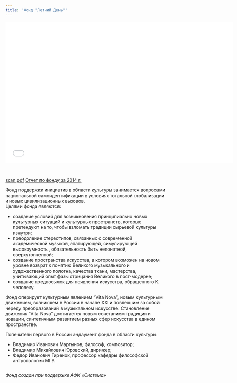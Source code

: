 ```yaml
---
title: 'Фонд "Летний День"'
---
```

<iframe src="//www.slideshare.net/slideshow/embed_code/42575555" width="710" height="440" frameborder="0" marginwidth="0" marginheight="0" scrolling="no" style="margin-bottom: 30px"></iframe>

[scan.pdf](./files/scan.pdf)
[Отчет по фонду за 2014 г.](./files/summer-report-2014.pdf)

Фонд поддержки инициатив в области культуры занимается вопросами национальной самоидентификации в условиях тотальной глобализации и новых цивилизационных вызовов.
<br>
Целями фонда являются:

- создание условий для возникновения принципиально новых культурных ситуаций и культурных пространств, которые претендуют на то, чтобы взломать традиции сырьевой культуры изнутри;
- преодоление стереотипов, связанных с современной академической музыкой, эпатирующей, симулирующей высокоумность , обязательность быть непонятной, сверхутонченной;
- создание пространства искусства, в котором возможен на новом уровне возврат к понятию Великого музыкального и художественного полотна, качества ткани, мастерства, учитывающий опыт фазы отрицания Великого в пост-модерне;
- создание предпосылок для появления искусства, обращенного К человеку.

Фонд оперирует культурным явлением “Vita Nova”, новым культурным движением, возникшем в России в начале XXI и повлекшим за собой череду преобразований в музыкальном искусстве. Становление движения “Vita Nova” достигается новым сочетанием традиции и новации, синтетичным развитием разных сфер искусства в едином пространстве.

Попечители первого в России эндаумент фонда в области культуры:

- Владимир Иванович Мартынов, философ, композитор;
- Владимир Михайлович Юровский, дирижер; 
- Федор Иванович Гиренок, профессор кафедры философской антропологии МГУ.


<img alt="" src="./img/2013_12_06_FLAYER_LOGO_05.jpeg"/>

*Фонд создан при поддержке АФК «Система»*
